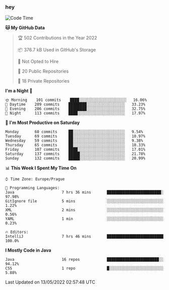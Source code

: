### hey

<!--START_SECTION:waka-->
![Code Time](http://img.shields.io/badge/Code%20Time-0%20secs-blue)

**🐱 My GitHub Data** 

> 🏆 502 Contributions in the Year 2022
 > 
> 📦 376.7 kB Used in GitHub's Storage 
 > 
> 🚫 Not Opted to Hire
 > 
> 📜 20 Public Repositories 
 > 
> 🔑 18 Private Repositories  
 > 
**I'm a Night 🦉** 

```text
🌞 Morning    101 commits    ████░░░░░░░░░░░░░░░░░░░░░   16.06% 
🌆 Daytime    209 commits    ████████░░░░░░░░░░░░░░░░░   33.23% 
🌃 Evening    206 commits    ████████░░░░░░░░░░░░░░░░░   32.75% 
🌙 Night      113 commits    ████░░░░░░░░░░░░░░░░░░░░░   17.97%

```
📅 **I'm Most Productive on Saturday** 

```text
Monday       60 commits     ██░░░░░░░░░░░░░░░░░░░░░░░   9.54% 
Tuesday      69 commits     ██░░░░░░░░░░░░░░░░░░░░░░░   10.97% 
Wednesday    59 commits     ██░░░░░░░░░░░░░░░░░░░░░░░   9.38% 
Thursday     65 commits     ██░░░░░░░░░░░░░░░░░░░░░░░   10.33% 
Friday       107 commits    ████░░░░░░░░░░░░░░░░░░░░░   17.01% 
Saturday     137 commits    █████░░░░░░░░░░░░░░░░░░░░   21.78% 
Sunday       132 commits    █████░░░░░░░░░░░░░░░░░░░░   20.99%

```


📊 **This Week I Spent My Time On** 

```text
⌚︎ Time Zone: Europe/Prague

💬 Programming Languages: 
Java                     7 hrs 36 mins       ████████████████████████░   97.98% 
GitIgnore file           5 mins              ░░░░░░░░░░░░░░░░░░░░░░░░░   1.22% 
XML                      2 mins              ░░░░░░░░░░░░░░░░░░░░░░░░░   0.56% 
YAML                     1 min               ░░░░░░░░░░░░░░░░░░░░░░░░░   0.23%

🔥 Editors: 
IntelliJ                 7 hrs 46 mins       █████████████████████████   100.0%

```

**I Mostly Code in Java** 

```text
Java                     16 repos            ███████████████████████░░   94.12% 
CSS                      1 repo              █░░░░░░░░░░░░░░░░░░░░░░░░   5.88%

```



 Last Updated on 13/05/2022 02:57:48 UTC
<!--END_SECTION:waka-->
